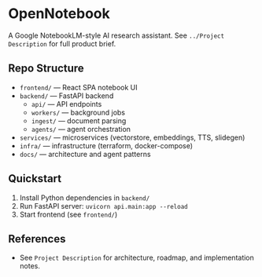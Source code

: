 # OpenNotebook

A Google NotebookLM-style AI research assistant. See `../Project Description` for full product brief.

## Repo Structure

- `frontend/` — React SPA notebook UI
- `backend/` — FastAPI backend
  - `api/` — API endpoints
  - `workers/` — background jobs
  - `ingest/` — document parsing
  - `agents/` — agent orchestration
- `services/` — microservices (vectorstore, embeddings, TTS, slidegen)
- `infra/` — infrastructure (terraform, docker-compose)
- `docs/` — architecture and agent patterns

## Quickstart

1. Install Python dependencies in `backend/`
2. Run FastAPI server: `uvicorn api.main:app --reload`
3. Start frontend (see `frontend/`)

## References
- See `Project Description` for architecture, roadmap, and implementation notes.